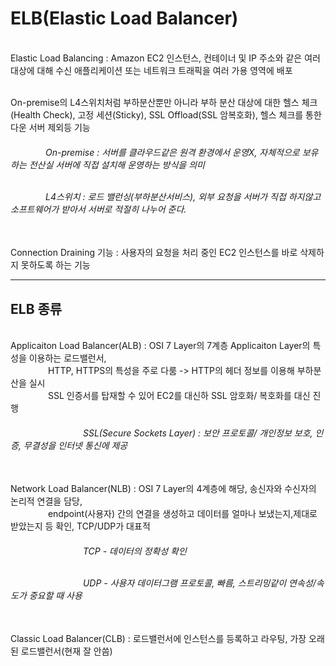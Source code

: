# ELB(Elastic Load Balancer)

<br>Elastic Load Balancing :  Amazon EC2 인스턴스, 컨테이너 및 IP 주소와 같은 여러 대상에 대해 수신 애플리케이션 또는 네트워크 트래픽을 여러 가용 영역에 배포

<br>On-premise의 L4스위치처럼 부하분산뿐만 아니라 부하 분산 대상에 대한 헬스 체크(Health Check), 고정 세션(Sticky), SSL Offload(SSL 암복호화), 헬스 체크를 통한 다운 서버 제외등 기능

<h6>&emsp;&emsp;&emsp;&emsp;On-premise : 서버를 클라우드같은 원격 환경에서 운영X, 자체적으로 보유하는 전산실 서버에 직접 설치해 운영하는 방식을 의미

<br>&emsp;&emsp;&emsp;&emsp;L4스위치 : 로드 밸런싱(부하분산서비스), 외부 요청을 서버가 직접 하지않고 소프트웨어가 받아서 서버로 적절히 나누어 준다.</h6>

<br>Connection Draining 기능 : 사용자의 요청을 처리 중인 EC2 인스턴스를 바로 삭제하지 못하도록 하는 기능

<hr>
<h2>ELB 종류 </h2>
<br> Applicaiton Load Balancer(ALB) : OSI 7 Layer의 7계층 Applicaiton Layer의 특성을 이용하는 로드밸런서,
<br>&emsp;&emsp;&emsp;&emsp; HTTP, HTTPS의 특성을 주로 다룸 -> HTTP의 헤더 정보를 이용해 부하분산을 실시 
<br>&emsp;&emsp;&emsp;&emsp; SSL 인증서를 탑재할 수 있어 EC2를 대신하 SSL 암호화/ 복호화를 대신 진행

<h6>&emsp;&emsp;&emsp;&emsp;&emsp;&emsp;&emsp;&emsp;  SSL(Secure Sockets Layer) : 보안 프로토콜/ 개인정보 보호, 인증, 무결성을 인터넷 통신에 제공</h6>

<br> Network Load Balancer(NLB) : OSI 7 Layer의 4계층에 해당, 송신자와 수신자의 논리적 연결을 담당,
<br>&emsp;&emsp;&emsp;&emsp; endpoint(사용자) 간의 연결을 생성하고 데이터를 얼마나 보냈는지,제대로 받았는지 등 확인, TCP/UDP가 대표적

<h6>&emsp;&emsp;&emsp;&emsp;&emsp;&emsp;&emsp;&emsp;  TCP - 데이터의 정확성 확인
  
<br>&emsp;&emsp;&emsp;&emsp;&emsp;&emsp;&emsp;&emsp;  UDP - 사용자 데이터그램 프로토콜, 빠름, 스트리밍같이 연속성/속도가 중요할 때 사용</h6>

<br> Classic Load Balancer(CLB) : 로드밸런서에 인스턴스를 등록하고 라우팅, 가장 오래된 로드밸런서(현재 잘 안씀)
